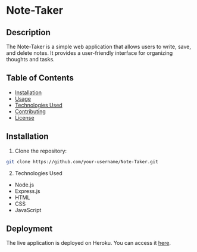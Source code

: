 # Note-Taker

## Description

The Note-Taker is a simple web application that allows users to write, save, and delete notes. It provides a user-friendly interface for organizing thoughts and tasks.

## Table of Contents

- [Installation](#installation)
- [Usage](#usage)
- [Technologies Used](#technologies-used)
- [Contributing](#contributing)
- [License](#license)

## Installation

1. Clone the repository:

```bash
git clone https://github.com/your-username/Note-Taker.git

```

2. Technologies Used
- Node.js
- Express.js
- HTML
- CSS
- JavaScript


## Deployment

The live application is deployed on Heroku. You can access it [here](https://note-taker-123858-2abfa4bb1930.herokuapp.com/).
